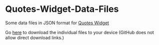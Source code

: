 # Quotes-Widget-Data-Files
Some data files in JSON format for [Quotes Widget](https://play.google.com/store/apps/details?id=com.ashwin.apps.android.quoteswidget)

Go [here](https://trailjeep.github.io/Quotes-Widget-Data-Files/) to download the individual files to your device (GitHub does not allow direct download links.)
